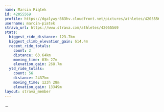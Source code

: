 ```yaml
---
name: Marcin Piątek
id: 42055569
profile: https://dgalywyr863hv.cloudfront.net/pictures/athletes/42055569/12602382/1/large.jpg
username: marcin-piatek
strava_url: https://www.strava.com/athletes/42055569
stats:
  biggest_ride_distance: 123.7km
  biggest_climb_elevation_gain: 614.4m
  recent_ride_totals:
    count: 2
    distance: 63.64km
    moving_time: 03h 27m
    elevation_gain: 268.7m
  ytd_ride_totals:
    count: 56
    distance: 2437km
    moving_time: 123h 28m
    elevation_gain: 13349m
layout: strava_member
--- 
```

...
